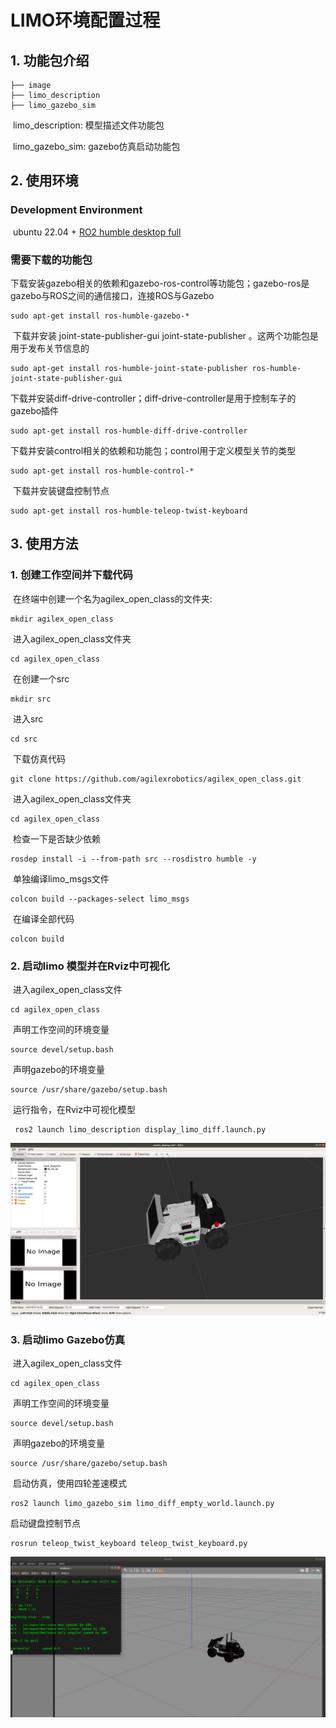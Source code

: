 # LIMO环境配置过程

## 1.	功能包介绍

```
├── image
├── limo_description
├── limo_gazebo_sim
```

​	limo_description: 模型描述文件功能包

​	limo_gazebo_sim: gazebo仿真启动功能包

## 2.	使用环境

### Development Environment

​	ubuntu 22.04 + [RO2 humble desktop full](http://docs.ros.org/en/humble/Installation/Ubuntu-Install-Debians.html)

### 需要下载的功能包

​	下载安装gazebo相关的依赖和gazebo-ros-control等功能包；gazebo-ros是gazebo与ROS之间的通信接口，连接ROS与Gazebo

```
sudo apt-get install ros-humble-gazebo-*
```

​	下载并安装 joint-state-publisher-gui joint-state-publisher 。这两个功能包是用于发布关节信息的

```
sudo apt-get install ros-humble-joint-state-publisher ros-humble-joint-state-publisher-gui
```

​	下载并安装diff-drive-controller；diff-drive-controller是用于控制车子的gazebo插件

```
sudo apt-get install ros-humble-diff-drive-controller
```

​	下载并安装control相关的依赖和功能包；control用于定义模型关节的类型

```
sudo apt-get install ros-humble-control-*
```

​	下载并安装键盘控制节点

```
sudo apt-get install ros-humble-teleop-twist-keyboard 
```



## 3.	使用方法

### 1.	创建工作空间并下载代码

​	在终端中创建一个名为agilex_open_class的文件夹:

```
mkdir agilex_open_class
```

​	进入agilex_open_class文件夹

```
cd agilex_open_class
```

​	在创建一个src

```
mkdir src
```

​	进入src

```
cd src
```

​	下载仿真代码

```
git clone https://github.com/agilexrobotics/agilex_open_class.git
```

​	进入agilex_open_class文件夹

```
cd agilex_open_class
```

​	检查一下是否缺少依赖

```
rosdep install -i --from-path src --rosdistro humble -y
```

​	单独编译limo_msgs文件

```
colcon build --packages-select limo_msgs
```

​	在编译全部代码

```
colcon build
```



### 2.	启动limo 模型并在Rviz中可视化

​	进入agilex_open_class文件

```
cd agilex_open_class
```

​	声明工作空间的环境变量

```
source devel/setup.bash
```

​	声明gazebo的环境变量	

```
source /usr/share/gazebo/setup.bash
```

​	运行指令，在Rviz中可视化模型

```
 ros2 launch limo_description display_limo_diff.launch.py 
```

![](image/rviz.png)

### 3.	启动limo Gazebo仿真

​	进入agilex_open_class文件

```
cd agilex_open_class
```

​	声明工作空间的环境变量

```
source devel/setup.bash
```

​	声明gazebo的环境变量	

```
source /usr/share/gazebo/setup.bash
```

​	启动仿真，使用四轮差速模式

```
ros2 launch limo_gazebo_sim limo_diff_empty_world.launch.py 
```

启动键盘控制节点

```
rosrun teleop_twist_keyboard teleop_twist_keyboard.py 
```

![img](image/limo_diff.png) 

 

 
